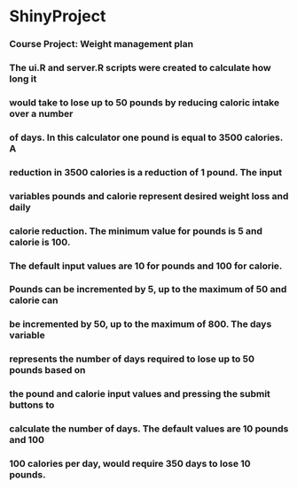 # ShinyProject
### Course Project: Weight management plan
### The ui.R and server.R scripts were created to calculate how long it
### would take to lose up to 50 pounds by reducing caloric intake over a number
### of days.  In this calculator one pound is equal to 3500 calories.  A 
### reduction in 3500 calories is a reduction of 1 pound. The input     
### variables pounds and calorie represent desired weight loss and daily
### calorie reduction. The minimum value for pounds is 5 and calorie is 100.
### The default input values are 10 for pounds and 100 for calorie. 
### Pounds can be incremented by 5, up to the maximum of 50 and calorie can
### be incremented by 50, up to the maximum of 800.  The days variable
### represents the number of days required to lose up to 50 pounds based on
### the pound and calorie input values and pressing the submit buttons to
### calculate the number of days.  The default values are 10 pounds and 100 
### 100 calories per day, would require 350 days to lose 10 pounds.
